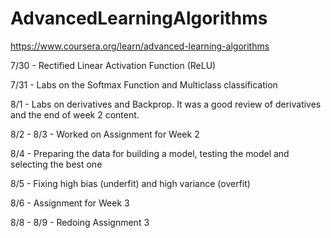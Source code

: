# AdvancedLearningAlgorithms

https://www.coursera.org/learn/advanced-learning-algorithms

7/30 - Rectified Linear Activation Function (ReLU)

7/31 - Labs on the Softmax Function and Multiclass classification

8/1 - Labs on derivatives and Backprop. It was a good review of derivatives and the end of week 2 content. 

8/2 - 8/3 - Worked on Assignment for Week 2

8/4 - Preparing the data for building a model, testing the model and selecting the best one 

8/5 - Fixing high bias (underfit) and high variance (overfit) 

8/6 - Assignment for Week 3

8/8 - 8/9 - Redoing Assignment 3
